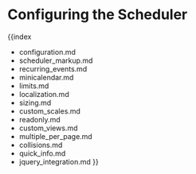 Configuring the Scheduler
===========================================

{{index
- configuration.md
- scheduler_markup.md
- recurring_events.md
- minicalendar.md
- limits.md
- localization.md
- sizing.md
- custom_scales.md
- readonly.md
- custom_views.md
- multiple_per_page.md
- collisions.md
- quick_info.md
- jquery_integration.md
}}

